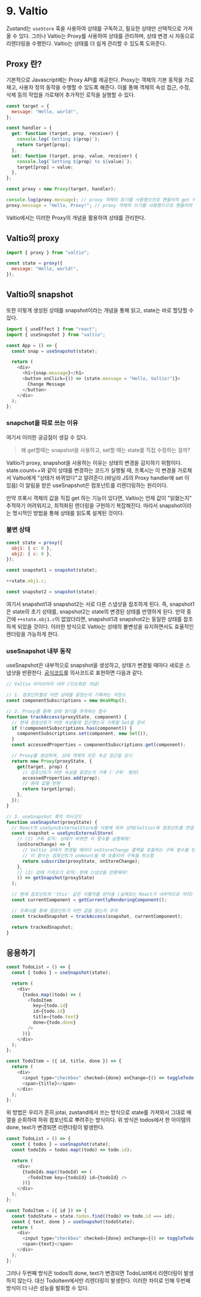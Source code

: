 # 9. Valtio

Zustand는 `useStore` 훅을 사용하여 상태를 구독하고, 필요한 상태만 선택적으로 가져올 수 있다.
그러나 Valtio는 Proxy를 사용하여 상태를 관리하며, 상태 변경 시 자동으로 리렌더링을 수행한다. Valtio는 상태를 더 쉽게 관리할 수 있도록 도와준다.

## Proxy 란?

기본적으로 Javascript에는 Proxy API를 제공한다.
Proxy는 객체의 기본 동작을 가로채고, 사용자 정의 동작을 수행할 수 있도록 해준다. 이를 통해 객체의 속성 접근, 수정, 삭제 등의 작업을 가로채어 추가적인 로직을 실행할 수 있다.

```js
const target = {
  message: "Hello, world!",
};

const handler = {
  get: function (target, prop, receiver) {
    console.log(`Getting ${prop}`);
    return target[prop];
  },
  set: function (target, prop, value, receiver) {
    console.log(`Setting ${prop} to ${value}`);
    target[prop] = value;
  },
};

const proxy = new Proxy(target, handler);

console.log(proxy.message); // proxy 객체의 읽기를 사용했으므로 핸들러의 get 메서드가 호출된다.
proxy.message = "Hello, Proxy!"; // proxy 객체의 쓰기를 사용했으므로 핸들러의 set 메서드가 호출된다.
```

Valtio에서는 이러한 Proxy의 개념을 활용하여 상태를 관리한다.

## Valtio의 proxy

```js
import { proxy } from "valtio";

const state = proxy({
  message: "Hello, world!",
});
```

## Valtio의 snapshot

또한 이렇게 생성된 상태를 snapshot이라는 개념을 통해 읽고, state는 바로 할당할 수 있다.

```js
import { useEffect } from "react";
import { useSnapshot } from "valtio";

const App = () => {
  const snap = useSnapshot(state);

  return (
    <div>
      <h1>{snap.message}</h1>
      <button onClick={() => (state.message = "Hello, Valtio!")}>
        Change Message
      </button>
    </div>
  );
};
```

### snapchot을 따로 쓰는 이유

여기서 이러한 궁금점이 생길 수 있다.

> 왜 get할때는 snapshot을 사용하고, set할 때는 state를 직접 수정하는 걸까?

Valtio가 proxy, snapshot을 사용하는 이유는 상태의 변경을 감지하기 위함이다. state.count++와 같이 상태를 변경하는 코드가 실행될 때, 프록시는 이 변경을 가로채서 Valtio에게 "상태가 바뀌었다"고 알려준다.(바닐라 JS의 Proxy handler에 set 이 있음) 이 알림을 받은 useSnapshot은 컴포넌트를 리렌더링하는 원리이다.

만약 프록시 객체의 값을 직접 get 하는 기능이 있다면, Valtio는 언제 값이 "읽혔는지" 추적하기 어려워지고, 최적화된 렌더링을 구현하기 복잡해진다. 따라서 snapshot이라는 명시적인 방법을 통해 상태를 읽도록 설계된 것이다.

### 불변 상태

```js
const state = proxy({
  obj1: { c: 0 },
  obj2: { c: 0 },
});

const snapshot1 = snapshot(state);

++state.obj1.c;

const snapshot2 = snapshot(state);
```

여기서 snapshot1과 snapshot2는 서로 다른 스냅샷을 참조하게 된다. 즉, snapshot1은 state의 초기 상태를, snapshot2는 state의 변경된 상태를 반영하게 된다. 만약 중간에 `++state.obj1.c`이 없었더라면, snapshot1과 snapshot2는 동일한 상태를 참조하게 되었을 것이다. 이러한 방식으로 Valtio는 상태의 불변성을 유지하면서도 효율적인 렌더링을 가능하게 한다.

### useSnapshot 내부 동작

useSnapshot은 내부적으로 snapshot을 생성하고, 상태가 변경될 때마다 새로운 스냅샷을 반환한다. [공식코드](https://github.com/pmndrs/valtio/blob/main/src/react.ts#L121)를 의사코드로 표현하면 다음과 같다.

```js
// Valtio 라이브러리 내부 (단순화된 개념)

// 1. 컴포넌트별로 어떤 상태를 읽었는지 기록하는 저장소
const componentSubscriptions = new WeakMap();

// 2. Proxy를 통해 상태 읽기를 추적하는 함수
function trackAccess(proxyState, component) {
  // 현재 컴포넌트가 어떤 속성들에 접근했는지 기록할 Set을 준비
  if (!componentSubscriptions.has(component)) {
    componentSubscriptions.set(component, new Set());
  }
  const accessedProperties = componentSubscriptions.get(component);

  // Proxy를 생성하여, 상태 객체의 모든 속성 접근을 감시
  return new Proxy(proxyState, {
    get(target, prop) {
      // 컴포넌트가 어떤 속성을 읽었는지 기록 ('구독' 행위)
      accessedProperties.add(prop);
      // 원래 값을 반환
      return target[prop];
    },
  });
}

// 3. useSnapshot 훅의 의사코드
function useSnapshot(proxyState) {
  // React의 useSyncExternalStore를 사용해 외부 상태(Valtio)와 컴포넌트를 연결
  const snapshot = useSyncExternalStore(
    // (1) 구독 로직: 상태가 바뀌면 이 함수를 실행해줘!
    (onStoreChange) => {
      // Valtio 상태가 변경될 때마다 onStoreChange 콜백을 호출하는 구독 함수를 반환
      // 이 함수는 컴포넌트가 unmount될 때 호출되어 구독을 취소함
      return subscribe(proxyState, onStoreChange);
    },
    // (2) 상태 가져오기 로직: 현재 스냅샷을 반환해줘!
    () => getSnapshot(proxyState)
  );

  // 현재 컴포넌트의 'this' 같은 식별자를 얻어옴 (실제로는 React가 내부적으로 처리)
  const currentComponent = getCurrentlyRenderingComponent();

  // 프록시를 통해 컴포넌트가 어떤 값을 읽는지 추적
  const trackedSnapshot = trackAccess(snapshot, currentComponent);

  return trackedSnapshot;
}
```

## 응용하기

```js
const TodoList = () => {
  const { todos } = useSnapshot(state);

  return (
    <div>
      {todos.map((todo) => (
        <TodoItem
          key={todo.id}
          id={todo.id}
          title={todo.text}
          done={todo.done}
        />
      ))}
    </div>
  );
};

const TodoItem = ({ id, title, done }) => {
  return (
    <div>
      <input type="checkbox" checked={done} onChange={() => toggleTodo(id)} />
      <span>{title}</span>
    </div>
  );
};
```

위 방법은 우리가 흔히 jotai, zustand에서 쓰는 방식으로 state를 가져와서 그대로 배열을 순회하여 하위 컴포넌트로 뿌려주는 방식이다.
위 방식은 todos에서 한 아이템의 done, text가 변경되면 리렌더링이 발생한다.

```js
const TodoList = () => {
  const { todos } = useSnapshot(state);
  const todoIds = todos.map((todo) => todo.id);

  return (
    <div>
      {todoIds.map((todoId) => (
        <TodoItem key={todoId} id={todoId} />
      ))}
    </div>
  );
};

const TodoItem = ({ id }) => {
  const todoState = state.todos.find((todo) => todo.id === id);
  const { text, done } = useSnapshot(todoState);
  return (
    <div>
      <input type="checkbox" checked={done} onChange={() => toggleTodo(id)} />
      <span>{text}</span>
    </div>
  );
};
```

그러나 두번째 방식은 todos의 done, text가 변경되면 TodoList에서 리렌더링이 발생하지 않는다. 대신 TodoItem에서만 리렌더링이 발생한다. 이러한 차이로 인해 두번째 방식이 더 나은 성능을 발휘할 수 있다.
